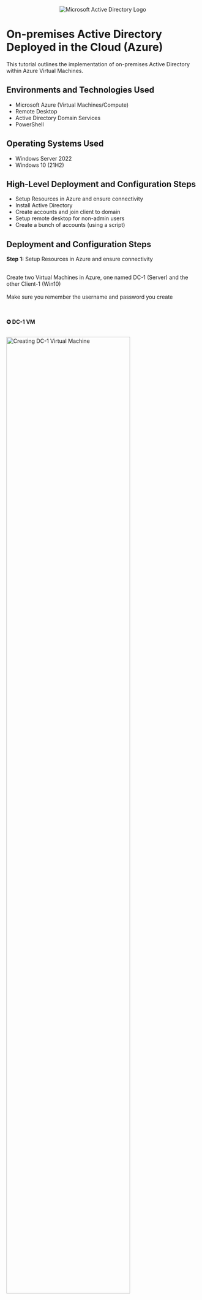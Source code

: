 <p align="center">
<img src="https://i.imgur.com/pU5A58S.png" alt="Microsoft Active Directory Logo"/>
</p>

<h1>On-premises Active Directory Deployed in the Cloud (Azure)</h1>
This tutorial outlines the implementation of on-premises Active Directory within Azure Virtual Machines.<br />


<h2>Environments and Technologies Used</h2>

- Microsoft Azure (Virtual Machines/Compute)
- Remote Desktop
- Active Directory Domain Services
- PowerShell

<h2>Operating Systems Used </h2>

- Windows Server 2022
- Windows 10 (21H2)

<h2>High-Level Deployment and Configuration Steps</h2>

- Setup Resources in Azure and ensure connectivity
- Install Active Directory
- Create accounts and join client to domain
- Setup remote desktop for non-admin users
- Create a bunch of accounts (using a script)

<h2>Deployment and Configuration Steps</h2>

<strong>Step 1:</strong> Setup Resources in Azure and ensure connectivity
<br />
<br />

<p>
Create two Virtual Machines in Azure, one named DC-1 (Server) and the other Client-1 (Win10)
<br />
<br />
Make sure you remember the username and password you create
</p>
<br />
<br />
<strong>✪ DC-1 VM</strong>
<br />
<br />
<p>
<img src="https://i.imgur.com/ToGULuK.jpg" height="80%" width="80%" alt="Creating DC-1 Virtual Machine"/>
</p>

<br />
<br />

<strong>✪ Client-1 VM</strong>
<br />
<br />
<p>
<img src="https://i.imgur.com/mcddAXN.jpg" height="80%" width="80%" alt="Creating Client-1 Virtual Machine"/>
</p>

<br />
<br />
<p>
Now we want to set DC-1 private IP address to be static so it doesn't change. (in Azure) Virtual Machines ⇒ DC-1 ⇒ Networking ⇒ (Next to Networking Interface click dc-***) ⇒ IP Configurations ⇒ Click the private ip address with dynamic ⇒ Switch it to static then click save
</p>
<br />
<br />
<strong>✪ Networking Interface w/ dc-***</strong>
<br />
<br />
<p>
<img src="https://i.imgur.com/QyDyni9.jpg" height="80%" width="80%" alt="Networking Interface Location"/>
</p>

<br />
<br />
<strong>✪ Swapping to Static</strong>
<br />
<br />
<p>
<img src="https://i.imgur.com/CGG1hVz.jpg" height="80%" width="80%" alt="Swapped IP to static"/>
</p>

<br />
<br />

<strong>Step 1.2:</strong> Ensure Connectivity with Client and Domain
<br />
<br />

<p>
Login to Client-1 remotely and ping DC-1 ip address with ping -t (so it constantly keeps pinging)
<br />
<br />
Login to DC-1 remotely and in the search bar on the task bar search <strong>wf.msc</strong> and continue
<br />
<br />
Sort by Protocol to find ICMPv4 and then enable both ICMP Echo requests and then check back on Client-1 for a response
</p>
<br />
<br />

<strong>✪ Client-1 failing ping to DC-1</strong>
<br />
<br />
<p>
<img src="https://i.imgur.com/GElhj1N.jpg" height="80%" width="80%" alt="Client-1 failing ping to DC-1"/>
</p>

<br />
<br />
<strong>✪ Enabling pings in DC-1</strong>
<br />
<br />
<p>
<img src="https://i.imgur.com/ABVH4Tl.jpg" height="80%" width="80%" alt="Enablinging Ping in DC-1"/>
</p>

<br />
<br />
<strong>✪ Checking Client-1 for response from DC-1</strong>
<br />
<br />
<p>
<img src="https://i.imgur.com/95PwvPd.jpg" height="80%" width="80%" alt="Response from DC-1"/>
</p>

<br />
<br />

<strong> Step 2:</strong> Install Active Directory
<br />
<br />
<p>
Login to DC-1 and install Active Directory
<br />
<br />
Make sure Server Manager is opened and then click Add roles and features then you want to click 'Next' till you get to Server roles and make sure Active Directory Domain Service is clicked. Then click 'Next' until you get to install.
<br />
<br />
Once installed go to the flag with a yellow exclimation mark and click Promote this server to a domain controller
<br />
<br />
In the radio selector select new root and name your domain (whatever).com and then 'Next' and just make the password whatever (it wont be used) then 'Next' through until you get to install and install AD and let it set up. It will need to restart so just reconnect after but you will have to use a different account called (nameofyourdomain)\(username) and then same password as the one you created during VM setup. Example:( mydomain.com\labuser1 ).
</p>

<br />
<br />
<strong>✪ Installing Active Directory</strong>
<br />
<br />
<p>
<img src="https://i.imgur.com/2xskjNc.jpg" height="80%" width="80%" alt="Installing Active Directory"/>
</p>

<br />
<br />
<strong>✪ Making into a Domain Controller</strong>
<br />
<br />
<p>
<img src="https://i.imgur.com/VkMTMnF.jpg" height="80%" width="80%" alt="Making into a Domain Controller"/>
</p>

<br />
<br />
<strong>✪ Reconnecting DC-1 as domain controller with full quailified domain name</strong>
<br />
<br />
<p>
<img src="https://i.imgur.com/IwOYVdR.jpg" height="80%" width="80%" alt="Making into a Domain Controller"/>
</p>

<br />
<br />


<strong> Step 3:</strong> Create Admin and Normal User in Active Directory
<br />
<br />
<p>
Start by creating a few organizational units in Active Directory
<br />
<br />
Click 'Tools' and then click 'Active Directory Users and Computers' and right click 'mydomain.com' ⇒ New ⇒ Organizational Units
<br />
Create _EMPLOYEES and _ADMINS
<br />
<br />
Then in _ADMINS right click and create 'New' ⇒ 'User' name it whatever then right click your user and go to Properties >> Member of >> Add >> Domain Admins 
<br />
<br />
OK and Apply to finish. Then logout of DC-1 and reconnect as mydomain.com\jane_admin
  and use this as your admin from now on.
</p>

<br />
<br />
<strong>✪ Creating _EMPLOYEES and _ADMINS</strong>
<br />
<br />
<p>
<img src="https://i.imgur.com/dyKLGfD.jpg" height="80%" width="80%" alt="Creation of _EMPLOYEES and _ADMINS"/>
</p>

<br />
<br />
<strong>✪ Creating a user in _ADMINS</strong>
<br />
<br />
<p>
<img src="https://i.imgur.com/EZZGgnf.jpg" height="80%" width="80%" alt="Creation of user in _ADMINS"/>
</p>

<br />
<br />
<strong>✪ Making user in _ADMINS an Admin</strong>
<br />
<br />
<p>
<img src="https://i.imgur.com/v0PyInY.jpg" height="80%" width="80%" alt="Making user into an Admin"/>
</p>

<br />
<br />
<strong>✪ Reconnecting into DC-1 as new admin</strong>
<br />
<br />
<p>
<img src="https://i.imgur.com/HftVymZ.jpg" height="80%" width="80%" alt="Reconnecting to DC-1 as new Admin"/>
</p>


<strong> Step 3.1:</strong> Join Client-1 to the domain
<br />
<br />
<p>
(in Azure) Set Client-1's DNS settings to DC-1's private IP Address
<br />
<br />
Virtual Machines ⇒ Client-1 ⇒ Networking ⇒ Network Interface: client-**** ⇒ DNS Servers ⇒ Custom ⇒ addin DNS private IP Address
<br />
<br />
Restart Client-1 from Azure Virtual Machines ⇒ Client-1 ⇒ Restart
<br />
<br />
Reconnect to Client-1 and join Client-1 to DC-1
<br />
Right click start >> System >> Rename This PC >> Change >> Domain >> mydomain.com >> use admin account when prompt to make the changes >> Restart Client-1
<br />
<br />
Now login to Client-1 with the new admin account
</p>

<br />
<br />
<strong>✪ Changing Client-1's DNS Settings</strong>
<br />
<br />
<p>
<img src="https://i.imgur.com/U7a8Ssl.jpg" height="80%" width="80%" alt="Client-1's VNIC"/>
</p>
<p>
<img src="https://i.imgur.com/HdvaX95.jpg" height="80%" width="80%" alt="Client-1's DNS settings changed with DC-1's Private IP Address"/>
</p>

<br />
<br />
<strong>✪ Changing Client-1's PC name to Domain mydomain.com for conneciton to DC-1 </strong>
<br />
<br />
<p>
<img src="https://i.imgur.com/X3T7jf2.jpg" height="80%" width="80%" alt="Client-1's PC name setting change to mydomain.com"/>
</p>


<strong> Step 4:</strong> Set up remote access for non-admin users on Client-1
<br />
<br />
<p>
Login to Client-1 as the admin from DC-1 
<br />
Right click start >> System >> Remote Desktop >> Select users that can remotely access this PC >> ADD >> Domain users
<br />
<br />
Now you can log into Client-1 as a normal non-admin user
</p>

<br />
<br />
<strong>✪ Setting up Remote access for non-admin users </strong>
<br />
<br />
<p>
<img src="https://i.imgur.com/YJNCxAe.jpg" height="80%" width="80%" alt="Setting up remote access for non-admin users"/>
</p>
